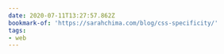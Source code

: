 ```yaml
---
date: 2020-07-11T13:27:57.862Z
bookmark-of: 'https://sarahchima.com/blog/css-specificity/'
tags:
- web
---
```


